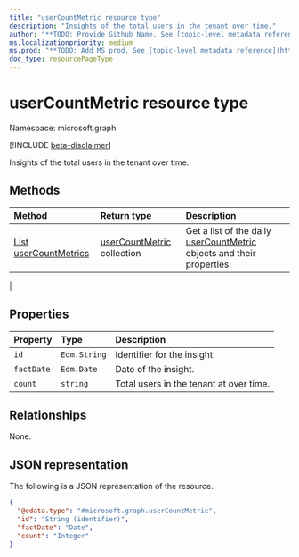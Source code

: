 ```yaml
---
title: "userCountMetric resource type"
description: "Insights of the total users in the tenant over time."
author: "**TODO: Provide Github Name. See [topic-level metadata reference](https://aka.ms/msgo?pagePath=Document-APIs/Guidelines/Metadata)**"
ms.localizationpriority: medium
ms.prod: "**TODO: Add MS prod. See [topic-level metadata reference](https://aka.ms/msgo?pagePath=Document-APIs/Guidelines/Metadata)**"
doc_type: resourcePageType
---
```


# userCountMetric resource type

Namespace: microsoft.graph

[!INCLUDE [beta-disclaimer](../../includes/beta-disclaimer.md)]

Insights of the total users in the tenant over time.

## Methods
|Method|Return type|Description|
|:---|:---|:---|
|[List userCountMetrics](../api/dailyuserinsightmetricsroot-list-usercount.md)| [userCountMetric](../resources/usercountmetric.md) collection|Get a list of the daily [userCountMetric](../resources/usercountmetric.md) objects and their properties.|
|

## Properties
|Property|Type|Description|
|:---|:---|:---|
| `id`       | `Edm.String` | Identifier for the insight.             | Yes | Yes      | Yes      |
| `factDate` | `Edm.Date`   | Date of the insight.                    | No  | Yes      | Yes      |
| `count`    | `string`     | Total users in the tenant at over time. | No  | Yes      | Yes      |
## Relationships
None.

## JSON representation
The following is a JSON representation of the resource.
<!-- {
  "blockType": "resource",
  "keyProperty": "id",
  "@odata.type": "microsoft.graph.userCountMetric",
  "openType": false
}
-->
``` json
{
  "@odata.type": "#microsoft.graph.userCountMetric",
  "id": "String (identifier)",
  "factDate": "Date",
  "count": "Integer"
}
```


